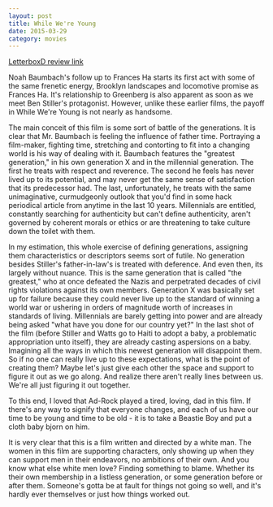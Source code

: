 ```yaml
---
layout: post
title: While We're Young 
date: 2015-03-29
category: movies
---
```

 
[LetterboxD review link](http://letterboxd.com/samarthbhaskar/film/while-were-young/)

 Noah Baumbach's follow up to Frances Ha starts its first act with some of the same frenetic energy, Brooklyn landscapes and locomotive promise as Frances Ha. It's relationship to Greenberg is also apparent as soon as we meet Ben Stiller's protagonist. However, unlike these earlier films, the payoff in While We're Young is not nearly as handsome. 

The main conceit of this film is some sort of battle of the generations. It is clear that Mr. Baumbach is feeling the influence of father time. Portraying a film-maker, fighting time, stretching and contorting to fit into a changing world is his way of dealing with it. Baumbach features the "greatest generation," in his own generation X and in the millennial generation. The first he treats with respect and reverence. The second he feels has never lived up to its potential, and may never get the same sense of satisfaction that its predecessor had. The last, unfortunately, he treats with the same unimaginative, curmudgeonly outlook that you'd find in some hack periodical article from anytime in the last 10 years. Millennials are entitled, constantly searching for authenticity but can't define authenticity, aren't governed by coherent morals or ethics or are threatening to take culture down the toilet with them. 

In my estimation, this whole exercise of defining generations, assigning them characteristics or descriptors seems sort of futile. No generation besides Stiller's father-in-law's is treated with deference. And even then, its largely without nuance. This is the same generation that is called "the greatest," who at once defeated the Nazis and perpetrated decades of civil rights violations against its own members. Generation X was basically set up for failure because they could never live up to the standard of winning a world war or ushering in orders of magnitude worth of increases in standards of living. Millennials are barely getting into power and are already being asked "what have you done for our country yet?" In the last shot of the film (before Stiller and Watts go to Haiti to adopt a baby, a problematic appropriation unto itself), they are already casting aspersions on a baby. Imagining all the ways in which this newest generation will disappoint them. So if no one can really live up to these expectations, what is the point of creating them? Maybe let's just give each other the space and support to figure it out as we go along. And realize there aren't really lines between us. We're all just figuring it out together.

To this end, I loved that Ad-Rock played a tired, loving, dad in this film. If there's any way to signify that everyone changes, and each of us have our time to be young and time to be old - it is to take a Beastie Boy and put a cloth baby bjorn on him.

It is very clear that this is a film written and directed by a white man. The women in this film are supporting characters, only showing up when they can support men in their endeavors, no ambitions of their own. And you know what else white men love? Finding something to blame. Whether its their own membership in a listless generation, or some generation before or after them. Someone's gotta be at fault for things not going so well, and it's hardly ever themselves or just how things worked out.
